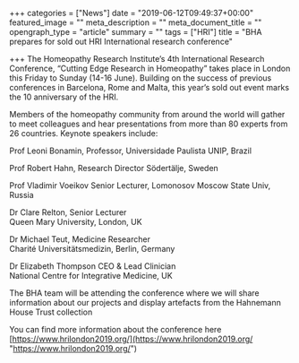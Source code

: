 +++
categories = ["News"]
date = "2019-06-12T09:49:37+00:00"
featured_image = ""
meta_description = ""
meta_document_title = ""
opengraph_type = "article"
summary = ""
tags = ["HRI"]
title = "BHA prepares for sold out HRI International research conference"

+++
The Homeopathy Research Institute’s 4th International Research Conference, “Cutting Edge Research in Homeopathy” takes place in London this Friday to Sunday (14-16 June). Building on the success of previous conferences in Barcelona, Rome and Malta, this year’s sold out event marks the 10 anniversary of the HRI.

Members of the homeopathy community from around the world will gather to meet colleagues and hear presentations from more than 80 experts from 26 countries. Keynote speakers include:

Prof Leoni Bonamin, Professor, Universidade Paulista UNIP, Brazil

Prof Robert Hahn, Research Director Södertälje, Sweden

Prof Vladimir Voeikov Senior Lecturer, Lomonosov Moscow State Univ, Russia

Dr Clare Relton, Senior Lecturer  
Queen Mary University, London, UK

Dr Michael Teut, Medicine Researcher  
Charité Universitätsmedizin, Berlin, Germany

Dr Elizabeth Thompson CEO & Lead Clinician  
National Centre for Integrative Medicine, UK

The BHA team will be attending the conference where we will share information about our projects and display artefacts from the Hahnemann House Trust collection

You can find more information about the conference here [https://www.hrilondon2019.org/](https://www.hrilondon2019.org/ "https://www.hrilondon2019.org/")